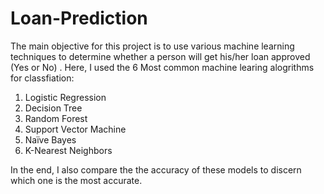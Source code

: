 # Loan-Prediction
The main objective for this project is to use various machine learning techniques to determine whether a person will get his/her loan approved (Yes or No) . Here, I used the 6 Most common machine learing alogrithms for classfiation:
1. Logistic Regression
2. Decision Tree
3. Random Forest
4. Support Vector Machine
5. Naïve Bayes
6. K-Nearest Neighbors

In the end, I also compare the the accuracy of these models to discern which one is the most accurate.
